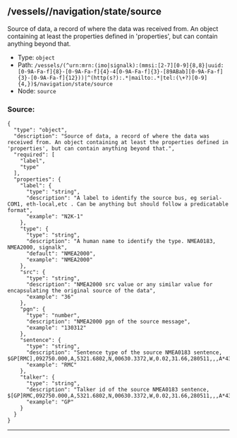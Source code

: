 ## /vessels/<RegExp>/navigation/state/source

Source of data, a record of where the data was received from. An object containing at least the properties defined in 'properties', but can contain anything beyond that.

* Type: `object`
* Path: `/vessels/(^urn:mrn:(imo|signalk):(mmsi:[2-7][0-9]{8,8}|uuid:[0-9A-Fa-f]{8}-[0-9A-Fa-f]{4}-4[0-9A-Fa-f]{3}-[89ABab][0-9A-Fa-f]{3}-[0-9A-Fa-f]{12}))|^(http(s?):.*|mailto:.*|tel:(\+?)[0-9]{4,})$/navigation/state/source`
* Node: `source`

### Source:
```
{
  "type": "object",
  "description": "Source of data, a record of where the data was received from. An object containing at least the properties defined in 'properties', but can contain anything beyond that.",
  "required": [
    "label",
    "type"
  ],
  "properties": {
    "label": {
      "type": "string",
      "description": "A label to identify the source bus, eg serial-COM1, eth-local,etc . Can be anything but should follow a predicatable format",
      "example": "N2K-1"
    },
    "type": {
      "type": "string",
      "description": "A human name to identify the type. NMEA0183, NMEA2000, signalk",
      "default": "NMEA2000",
      "example": "NMEA2000"
    },
    "src": {
      "type": "string",
      "description": "NMEA2000 src value or any similar value for encapsulating the original source of the data",
      "example": "36"
    },
    "pgn": {
      "type": "number",
      "description": "NMEA2000 pgn of the source message",
      "example": "130312"
    },
    "sentence": {
      "type": "string",
      "description": "Sentence type of the source NMEA0183 sentence, $GP[RMC],092750.000,A,5321.6802,N,00630.3372,W,0.02,31.66,280511,,,A*43",
      "example": "RMC"
    },
    "talker": {
      "type": "string",
      "description": "Talker id of the source NMEA0183 sentence, $[GP]RMC,092750.000,A,5321.6802,N,00630.3372,W,0.02,31.66,280511,,,A*43",
      "example": "GP"
    }
  }
}
```

---
